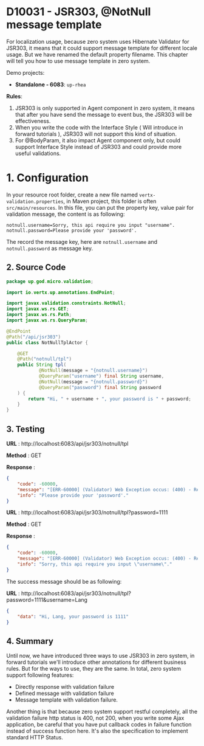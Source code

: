# D10031 - JSR303, @NotNull message template

For localization usage, because zero system uses Hibernate Validator for JSR303, it means that it could support message template for different locale usage. But we have renamed the default property filename. This chapter will tell you how to use message template in zero system.

Demo projects:

* **Standalone - 6083**: `up-rhea`

**Rules**:

1. JSR303 is only supported in Agent component in zero system, it means that after you have send the message to event bus, the JSR303 will be effectiveness.
2. When you write the code with the Interface Style \( Will introduce in forward tutorials \), JSR303 will not support this kind of situation.
3. For @BodyParam, it also impact Agent component only, but could support Interface Style instead of JSR303 and could provide more useful validations.

# 1. Configuration

In your resource root folder, create a new file named `vertx-validation.properties`, in Maven project, this folder is often `src/main/resources`. In this file, you can put the property key, value pair for validation message, the content is as following:

```properties
notnull.username=Sorry, this api require you input "username".
notnull.password=Please provide your 'password'.
```

The record the message key, here are `notnull.username` and `notnull.password` as message key.

## 2. Source Code

```java
package up.god.micro.validation;

import io.vertx.up.annotations.EndPoint;

import javax.validation.constraints.NotNull;
import javax.ws.rs.GET;
import javax.ws.rs.Path;
import javax.ws.rs.QueryParam;

@EndPoint
@Path("/api/jsr303")
public class NotNullTplActor {

    @GET
    @Path("notnull/tpl")
    public String tpl(
            @NotNull(message = "{notnull.username}")
            @QueryParam("username") final String username,
            @NotNull(message = "{notnull.password}")
            @QueryParam("password") final String password
    ) {
        return "Hi, " + username + ", your password is " + password;
    }
}
```

## 3. Testing

**URL** : http://localhost:6083/api/jsr303/notnull/tpl

**Method** : GET

**Response** : 

```json
{
    "code": -60000,
    "message": "[ERR-60000] (Validator) Web Exception occus: (400) - Request validation failure, class = class up.god.micro.validation.NotNullTplActor, method = public java.lang.String up.god.micro.validation.NotNullTplActor.tpl(java.lang.String,java.lang.String), message = Please provide your 'password'..",
    "info": "Please provide your 'password'."
}
```

**URL** : http://localhost:6083/api/jsr303/notnull/tpl?password=1111

**Method** : GET

**Response** :

```json
{
    "code": -60000,
    "message": "[ERR-60000] (Validator) Web Exception occus: (400) - Request validation failure, class = class up.god.micro.validation.NotNullTplActor, method = public java.lang.String up.god.micro.validation.NotNullTplActor.tpl(java.lang.String,java.lang.String), message = Sorry, this api require you input \"username\"..",
    "info": "Sorry, this api require you input \"username\"."
}
```

The success message should be as following:

**URL** : http://localhost:6083/api/jsr303/notnull/tpl?password=1111&username=Lang

```json
{
    "data": "Hi, Lang, your password is 1111"
}
```

## 4. Summary

Until now, we have introduced three ways to use JSR303 in zero system, in forward tutorials we'll introduce other annotations for different business rules. But for the ways to use, they are the same. In total, zero system support following features:

* Directly response with validation failure
* Defined message with validation failure
* Message template with validation failure.

Another thing is that because zero system support restful completely, all the validation failure http status is 400, not 200, when you write some Ajax application, be careful that you have put callback codes in failure function instead of success function here. It's also the specification to implement standard HTTP Status.



